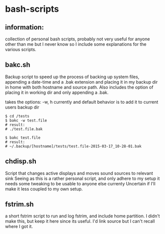 # bash-scripts

information:
----
collection of personal bash scripts, probably not very useful for anyone other than me but I never know so I include some explanations for the various scripts. 

bakc.sh
---
Backup script to speed up the process of backing up system files, appending a date-time and a .bak extension and placing it in my backup dir in home with both hostname and source path. Also includes the option of placing it in working dir and only appending a .bak. 

takes the options: -w, h currently and default behavior is to add it to current users backup dir

```shell
$ cd /tests
$ bakc -w test.file 
# result:
# ./test.file.bak

$ bakc test.file
# result:
# ~/.backup/[hostname]/tests/test.file-2015-03-17_10-28-01.bak

```

chdisp.sh
---
Script that changes active displays and moves sound sources to relevant sink
Seeing as this is a rather personal script, and only adhere to my setup it needs some tweaking to be usable to anyone else currenty
Uncertain if I'll make it less coupled to my own setup.


fstrim.sh
---
a short fstrim script to run and log fstrim, and include home partition. I didn't make this, but keep it here since its useful. I'd link source but I can't recall where I got it.


